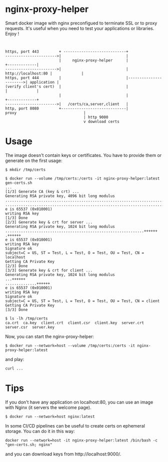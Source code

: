 # nginx-proxy-helper

Smart docker image with nginx preconfigued to terminate SSL or to proxy requests. It's useful when you need to test your applications or libraries. Enjoy !

```


https, port 443         + ----------------------------+
----------------------->|                             |
                        |     nginx-proxy-helper      |                        +-------------|
----------------------->|                             |    http://localhost:80 |             |
https, port 444         |                             |----------------------->| application |
(verify client's cert)  |                             |                        |             |
                        |                             |                        +-------------+
----------------------->|   /certs/ca,server,client   |
http, port 8080         +-----------------------------|
proxy                              |
                                   | http 9000
                                   v download certs
```

# Usage

The image doesn't contain keys or certificates. You have to provide them or generate on the first usage:

```
$ mkdir /tmp/certs

$ docker run --volume /tmp/certs:/certs -it nginx-proxy-helper:latest gen-certs.sh
...
[1/3] Generate CA (key & crt) ...
Generating RSA private key, 4096 bit long modulus
........................................................................................................................................................................................++
....................................................................................................................................................................................++
e is 65537 (0x010001)
writing RSA key
[1/3] Done
[2/3] Generate key & crt for server ...
Generating RSA private key, 1024 bit long modulus
..............................................................++++++
.++++++
e is 65537 (0x010001)
writing RSA key
Signature ok
subject=C = US, ST = Test, L = Test, O = Test, OU = Test, CN = localhost
Getting CA Private Key
[2/3] Done
[3/3] Generate key & crt for client ...
Generating RSA private key, 1024 bit long modulus
...++++++
..............++++++
e is 65537 (0x010001)
writing RSA key
Signature ok
subject=C = US, ST = Test, L = Test, O = Test, OU = Test, CN = client
Getting CA Private Key
[3/3] Done

$ ls -lh /tmp/certs
ca.crt  ca.key  client.crt  client.csr  client.key  server.crt  server.csr  server.key
```

Now, you can start the nginx-proxy-helper:

```
$ docker run --network=host --volume /tmp/certs:/certs -it nginx-proxy-helper:latest
```
and play:

```
curl ...
```

# Tips

If you don't have any application on localhost:80, you can use an image with Nginx (it servers the welcome page).

```
$ docker run --network=host nginx:latest
```

In some CI/CD pipelines can be useful to create certs on ephemeral storage. You can do it in this way:

```
docker run --network=host -it nginx-proxy-helper:latest /bin/bash -c "gen-certs.sh; nginx"
```

and you can download keys from http://localhost:9000/.


